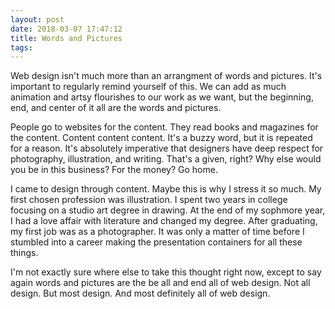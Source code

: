 ```yaml
---
layout: post
date: 2018-03-07 17:47:12
title: Words and Pictures
tags:
---
```


Web design isn't much more than an arrangment of words and pictures. It's important to regularly remind yourself of this. We can add as much animation and artsy flourishes to our work as we want, but the beginning, end, and center of it all are the words and pictures.

People go to websites for the content. They read books and magazines for the content. Content content content. It's a buzzy word, but it is repeated for a reason. It's absolutely imperative that designers have deep respect for photography, illustration, and writing. That's a given, right? Why else would you be in this business? For the money? Go home.

I came to design through content. Maybe this is why I stress it so much. My first chosen profession was illustration. I spent two years in college focusing on a studio art degree in drawing. At the end of my sophmore year, I had a love affair with literature and changed my degree. After graduating, my first job was as a photographer. It was only a matter of time before I stumbled into a career making the presentation containers for all these things.

I'm not exactly sure where else to take this thought right now, except to say again words and pictures are the be all and end all of web design. Not all design. But most design. And most definitely all of web design. 